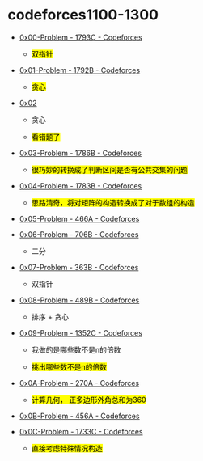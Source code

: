# codeforces1100-1300

- [0x00-Problem - 1793C - Codeforces](https://codeforces.com/problemset/problem/1793/C)
  
  - <mark>双指针</mark>

- [0x01-Problem - 1792B - Codeforces](https://codeforces.com/problemset/problem/1792/B)
  
  - <mark>贪心</mark>

- [0x02](https://codeforces.com/problemset/problem/1791/G1)
  
  - 贪心
  
  - <mark>看错题了</mark>

- [0x03-Problem - 1786B - Codeforces](https://codeforces.com/problemset/problem/1786/B)
  
  - <mark>很巧妙的转换成了判断区间是否有公共交集的问题</mark>

- [0x04-Problem - 1783B - Codeforces](https://codeforces.com/problemset/problem/1783/B)
  
  - <mark>思路清奇，将对矩阵的构造转换成了对于数组的构造</mark>

- [0x05-Problem - 466A - Codeforces](https://codeforces.com/problemset/problem/466/A)

- [0x06-Problem - 706B - Codeforces](https://codeforces.com/problemset/problem/706/B)
  
  - 二分

- [0x07-Problem - 363B - Codeforces](https://codeforces.com/problemset/problem/363/B)
  
  - 双指针

- [0x08-Problem - 489B - Codeforces](https://codeforces.com/problemset/problem/489/B)
  
  - 排序 + 贪心

- [0x09-Problem - 1352C - Codeforces](https://codeforces.com/problemset/problem/1352/C)
  
  - 我做的是哪些数不是n的倍数
  
  - <mark>挑出哪些数不是n的倍数</mark>

- [0x0A-Problem - 270A - Codeforces](https://codeforces.com/problemset/problem/270/A)
  
  - <mark>计算几何， 正多边形外角总和为360</mark>

- [0x0B-Problem - 456A - Codeforces](https://codeforces.com/problemset/problem/456/A)

- [0x0C-Problem - 1733C - Codeforces](https://codeforces.com/problemset/problem/1733/C)
  
  - <mark>直接考虑特殊情况构造</mark>
